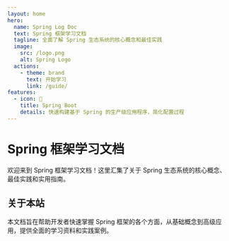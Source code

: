 ```yaml
---
layout: home
hero:
  name: Spring Log Doc
  text: Spring 框架学习文档
  tagline: 全面了解 Spring 生态系统的核心概念和最佳实践
  image:
    src: /logo.png
    alt: Spring Logo
  actions:
    - theme: brand
      text: 开始学习
      link: /guide/
features:
  - icon: 🚀
    title: Spring Boot
    details: 快速构建基于 Spring 的生产级应用程序，简化配置过程
---
```


# Spring 框架学习文档

欢迎来到 Spring 框架学习文档！这里汇集了关于 Spring 生态系统的核心概念、最佳实践和实用指南。

## 关于本站

本文档旨在帮助开发者快速掌握 Spring 框架的各个方面，从基础概念到高级应用，提供全面的学习资料和实践案例。
